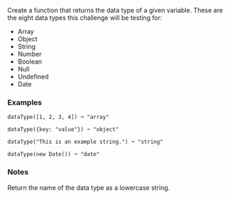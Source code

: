 Create a function that returns the data type of a given variable. These are the eight data types this challenge will be testing for:

*   Array
*   Object
*   String
*   Number
*   Boolean
*   Null
*   Undefined
*   Date


### Examples ###
    dataType([1, 2, 3, 4]) ➞ "array"

    dataType({key: "value"}) ➞ "object"

    dataType("This is an example string.") ➞ "string"

    dataType(new Date()) ➞ "date"


### Notes ###
Return the name of the data type as a lowercase string.
